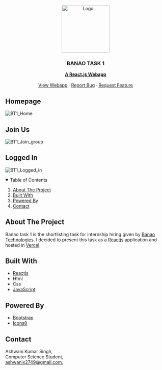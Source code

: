 <!-- PROJECT LOGO -->
<p align="center">
  <img src="https://github.com/Ashwani2529/React.js-Clone/assets/91582711/7999e45f-6e35-490e-b4c4-f860620f2393" alt="Logo" width="150" height="150">
  <h3 align="center">BANAO TASK 1</h3>

  <p align="center">
    <a href="https://reactjs.org/"><strong>A React.js Webapp</strong></a>
    <br />
    <br />
    <a href="https://atg-react.js-clone.netlify.app">View Webapp</a>
    ·
    <a href="https://github.com/Ashwani2529/React.js-Clone/issues">Report Bug</a>
    ·
    <a href="https://github.com/Ashwani2529/React.js-Clone/issues">Request Feature</a>
  </p>
</p>
<h2>Homepage</h2>


![BT1_Home](https://github.com/Ashwani2529/React.js-Clone/assets/91582711/9c0cd56e-0ce7-4b07-9d15-1419081c20d9)


<h2>Join Us</h2>


![BT1_Join_group](https://github.com/Ashwani2529/React.js-Clone/assets/91582711/0ceeb0b6-6d34-4dd9-9cba-3573420175f3)


<h2>Logged In</h2>


![BT1_Logged_in](https://github.com/Ashwani2529/React.js-Clone/assets/91582711/aa3bb97b-4856-4521-8e8d-bc2c9a855f06)

<!-- TABLE OF CONTENTS -->
<details open="open">
  <summary>Table of Contents</summary>
  <ol>
    <li><a href="#about-the-project">About The Project</a></li>
    <li><a href="#built-with">Built With</a></li>
    <li><a href="#powered-by">Powered By</a></li>
    <li><a href="#contact">Contact</a></li>
  </ol>
</details>



<!-- ABOUT THE PROJECT -->
## About The Project

Banao task 1 is the shortlisting task for internship hiring given by [Banao Technologies](https://www.banao.tech/). I decided to present this task as a [Reactjs](https://reactjs.org/) application and hosted in [Vercel](https://vercel.com/). 

## Built With

* [Reactjs](https://reactjs.org/)
* Html
* Css
* [JavaScript](https://www.javascript.com/)


## Powered By

* [Bootstrap](https://getbootstrap.com/)
* [Icons8](https://icons8.com/)



<!-- CONTACT -->
## Contact

Ashwani Kumar Singh,\
Computer Science Student,\
ashwanix2749@gmail.com,


